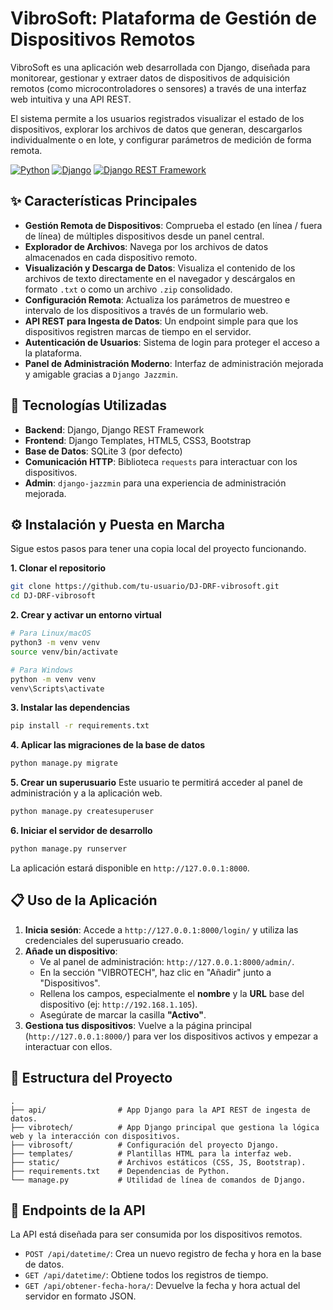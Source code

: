 # VibroSoft: Plataforma de Gestión de Dispositivos Remotos

VibroSoft es una aplicación web desarrollada con Django, diseñada para monitorear, gestionar y extraer datos de dispositivos de adquisición remotos (como microcontroladores o sensores) a través de una interfaz web intuitiva y una API REST.

El sistema permite a los usuarios registrados visualizar el estado de los dispositivos, explorar los archivos de datos que generan, descargarlos individualmente o en lote, y configurar parámetros de medición de forma remota.

[![Python](https.img.shields.io/badge/Python-3.11+-blue.svg)](https://www.python.org/)
[![Django](https.img.shields.io/badge/Django-5.0-green.svg)](https://www.djangoproject.com/)
[![Django REST Framework](https.img.shields.io/badge/Djangorest-3.15-red.svg)](https://www.django-rest-framework.org/)

## ✨ Características Principales

*   **Gestión Remota de Dispositivos**: Comprueba el estado (en línea / fuera de línea) de múltiples dispositivos desde un panel central.
*   **Explorador de Archivos**: Navega por los archivos de datos almacenados en cada dispositivo remoto.
*   **Visualización y Descarga de Datos**: Visualiza el contenido de los archivos de texto directamente en el navegador y descárgalos en formato `.txt` o como un archivo `.zip` consolidado.
*   **Configuración Remota**: Actualiza los parámetros de muestreo e intervalo de los dispositivos a través de un formulario web.
*   **API REST para Ingesta de Datos**: Un endpoint simple para que los dispositivos registren marcas de tiempo en el servidor.
*   **Autenticación de Usuarios**: Sistema de login para proteger el acceso a la plataforma.
*   **Panel de Administración Moderno**: Interfaz de administración mejorada y amigable gracias a `Django Jazzmin`.

## 🚀 Tecnologías Utilizadas

*   **Backend**: Django, Django REST Framework
*   **Frontend**: Django Templates, HTML5, CSS3, Bootstrap
*   **Base de Datos**: SQLite 3 (por defecto)
*   **Comunicación HTTP**: Biblioteca `requests` para interactuar con los dispositivos.
*   **Admin**: `django-jazzmin` para una experiencia de administración mejorada.

## ⚙️ Instalación y Puesta en Marcha

Sigue estos pasos para tener una copia local del proyecto funcionando.

**1. Clonar el repositorio**
```bash
git clone https://github.com/tu-usuario/DJ-DRF-vibrosoft.git
cd DJ-DRF-vibrosoft
```

**2. Crear y activar un entorno virtual**
```bash
# Para Linux/macOS
python3 -m venv venv
source venv/bin/activate

# Para Windows
python -m venv venv
venv\Scripts\activate
```

**3. Instalar las dependencias**
```bash
pip install -r requirements.txt
```

**4. Aplicar las migraciones de la base de datos**
```bash
python manage.py migrate
```

**5. Crear un superusuario**
Este usuario te permitirá acceder al panel de administración y a la aplicación web.
```bash
python manage.py createsuperuser
```

**6. Iniciar el servidor de desarrollo**
```bash
python manage.py runserver
```
La aplicación estará disponible en `http://127.0.0.1:8000`.

## 📋 Uso de la Aplicación

1.  **Inicia sesión**: Accede a `http://127.0.0.1:8000/login/` y utiliza las credenciales del superusuario creado.
2.  **Añade un dispositivo**:
    *   Ve al panel de administración: `http://127.0.0.1:8000/admin/`.
    *   En la sección "VIBROTECH", haz clic en "Añadir" junto a "Dispositivos".
    *   Rellena los campos, especialmente el **nombre** y la **URL** base del dispositivo (ej: `http://192.168.1.105`).
    *   Asegúrate de marcar la casilla **"Activo"**.
3.  **Gestiona tus dispositivos**: Vuelve a la página principal (`http://127.0.0.1:8000/`) para ver los dispositivos activos y empezar a interactuar con ellos.

## 📁 Estructura del Proyecto

```
.
├── api/                # App Django para la API REST de ingesta de datos.
├── vibrotech/          # App Django principal que gestiona la lógica web y la interacción con dispositivos.
├── vibrosoft/          # Configuración del proyecto Django.
├── templates/          # Plantillas HTML para la interfaz web.
├── static/             # Archivos estáticos (CSS, JS, Bootstrap).
├── requirements.txt    # Dependencias de Python.
└── manage.py           # Utilidad de línea de comandos de Django.
```

## 🔌 Endpoints de la API

La API está diseñada para ser consumida por los dispositivos remotos.

*   `POST /api/datetime/`: Crea un nuevo registro de fecha y hora en la base de datos.
*   `GET /api/datetime/`: Obtiene todos los registros de tiempo.
*   `GET /api/obtener-fecha-hora/`: Devuelve la fecha y hora actual del servidor en formato JSON.
